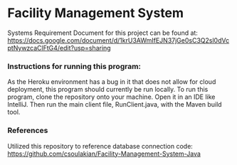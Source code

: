 # Facility Management System
Systems Requirement Document for this project can be found at: https://docs.google.com/document/d/1krU3AWmIfEJN37jGe0sC3Q2sl0dVcptNywzcaClFtG4/edit?usp=sharing

### Instructions for running this program:
As the Heroku environment has a bug in it that does not allow for cloud deployment, this program should currently be run locally.
To run this program, clone the repository onto your machine.  Open it in an IDE like IntelliJ.  Then run the main client file, RunClient.java, with the Maven build tool.

### References
Utilized this repository to reference database connection code: https://github.com/csoulakian/Facility-Management-System-Java